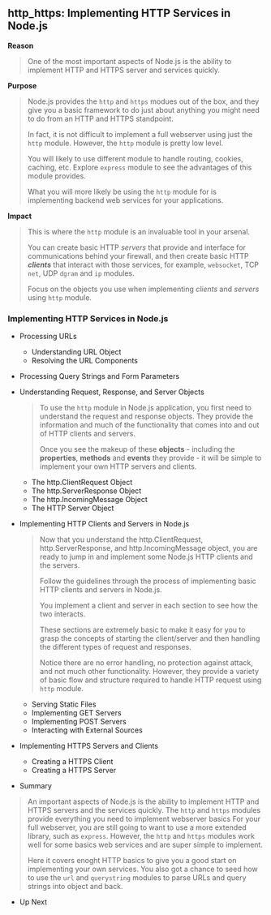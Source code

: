 ## http_https: Implementing HTTP Services in Node.js

**Reason**
> One of the most important aspects of Node.js is the ability to 
> implement HTTP and HTTPS server and services quickly.

**Purpose**
> Node.js provides the `http` and `https` modues out of the box,
> and they give you a basic framework to do just about anything
> you might need to do from an HTTP and HTTPS standpoint.
>
> In fact, it is not difficult to implement a full webserver using
> just the `http` module. However, the `http` module is pretty 
> low level.
>
> You will likely to use different module to handle routing, 
> cookies, caching, etc. Explore `express` module to see the 
> advantages of this module provides.
>
> What you will more likely be using the `http` module for is 
> implementing backend web services for your applications.

**Impact**
> This is where the `http` module is an invaluable tool in your
> arsenal.
>
> You can create basic HTTP *servers* that provide and interface 
> for communications behind your firewall, and then create basic
> HTTP ***clients*** that interact with those services, for example,
> `websocket`, TCP `net`, UDP `dgram` and `ip` modules.
>
> Focus on the objects you use when implementing *clients* and
> *servers* using `http` module.

### Implementing HTTP Services in Node.js 

- Processing URLs
  - Understanding URL Object
  - Resolving the URL Components
	
- Processing Query Strings and Form Parameters

- Understanding Request, Response, and Server Objects
  > To use the `http` module in Node.js application, you first need to 
  > understand the request and response objects. They provide the 
  > information and much of the functionality that comes into and out of 
  > HTTP clients and servers.
  >
  > Once you see the makeup of these **objects** - including the 
  > **properties**, **methods** and **events** they provide - it will be simple 
  > to implement your own HTTP servers and clients.
  
  - The http.ClientRequest Object
  - The http.ServerResponse Object
  - The http.IncomingMessage Object
  - The HTTP Server Object
	
- Implementing HTTP Clients and Servers in Node.js
	> Now that you understand the http.ClientRequest, http.ServerResponse, and
	> http.IncomingMessage object, you are ready to jump in and implement some
	> Node.js HTTP clients and the servers.
	>
	> Follow the guidelines through the process of implementing basic HTTP 
	> clients and servers in Node.js.
	>
	> You implement a client and server in each section to see how the two 
	> interacts.
	>
	> These sections are extremely basic to make it easy for you to grasp the
	> concepts of starting the client/server and then handling the different
	> types of request and responses.
	>
	> Notice there are no error handling, no protection against attack, and
	> not much other functionality. However, they provide a variety of basic
	> flow and structure required to handle HTTP request using `http` module.
	
  - Serving Static Files
  - Implementing GET Servers
  - Implementing POST Servers
  - Interacting with External Sources

- Implementing HTTPS Servers and Clients
  - Creating a HTTPS Client
  - Creating a HTTPS Server

- Summary
> An important aspects of Node.js is the ability to implement HTTP and HTTPS servers and the
> services quickly.
> The `http` and `https` modules provide everything you need to implement webserver basics
> For your full webserver, you are still going to want to use a more extended library, such
> as `express`. 
> However, the `http` and `https` modules work well for some basics web services and are 
> super simple to implement.
>
> Here it covers enoght HTTP basics to give you a good start on implementing your own
> services. You also got a chance to seed how to use the `url` and `querystring` modules
> to parse URLs and query strings into object and back.



- Up Next


